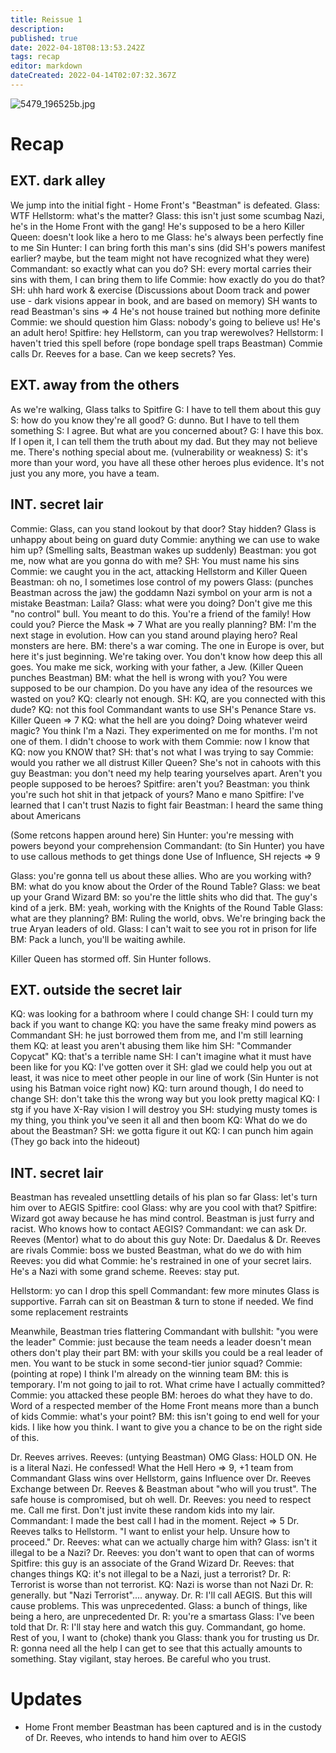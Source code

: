 ```yaml
---
title: Reissue 1
description: 
published: true
date: 2022-04-18T08:13:53.242Z
tags: recap
editor: markdown
dateCreated: 2022-04-14T02:07:32.367Z
---
```


![5479_196525b.jpg](/5479_196525b.jpg)

# Recap

## EXT. dark alley

We jump into the initial fight - Home Front's "Beastman" is defeated.
Glass: WTF
Hellstorm: what's the matter?
Glass: this isn't just some scumbag Nazi, he's in the Home Front with the gang! He's supposed to be a hero
Killer Queen: doesn't look like a hero to me
Glass: he's always been perfectly fine to me
Sin Hunter: I can bring forth this man's sins
(did SH's powers manifest earlier? maybe, but the team might not have recognized what they were)
Commandant: so exactly what can you do?
SH: every mortal carries their sins with them, I can bring them to life
Commie: how exactly do you do that?
SH: uhh hard work & exercise
(Discussions about Doom track and power use - dark visions appear in book, and are based on memory)
SH wants to read Beastman's sins => 4
He's not house trained but nothing more definite
Commie: we should question him
Glass: nobody's going to believe us! He's an adult hero!
Spitfire: hey Hellstorm, can you trap werewolves?
Hellstorm: I haven't tried this spell before
(rope bondage spell traps Beastman)
Commie calls Dr. Reeves for a base. Can we keep secrets? Yes.

## EXT. away from the others

As we're walking, Glass talks to Spitfire
G: I have to tell them about this guy
S: how do you know they're all good?
G: dunno. But I have to tell them something
S: I agree. But what are you concerned about?
G: I have this box. If I open it, I can tell them the truth about my dad. But they may not believe me. There's nothing special about me.
(vulnerability or weakness)
S: it's more than your word, you have all these other heroes plus evidence. It's not just you any more, you have a team.

## INT. secret lair

Commie: Glass, can you stand lookout by that door? Stay hidden?
Glass is unhappy about being on guard duty
Commie: anything we can use to wake him up?
(Smelling salts, Beastman wakes up suddenly)
Beastman: you got me, now what are you gonna do with me?
SH: You must name his sins
Commie: we caught you in the act, attacking Hellstorm and Killer Queen
Beastman: oh no, I sometimes lose control of my powers
Glass: (punches Beastman across the jaw) the goddamn Nazi symbol on your arm is not a mistake
Beastman: Laila?
Glass: what were you doing? Don't give me this "no control" bull. You meant to do this. You're a friend of the family! How could you?
Pierce the Mask => 7
What are you really planning?
BM: I'm the next stage in evolution. How can you stand around playing hero? Real monsters are here.
BM: there's a war coming. The one in Europe is over, but here it's just beginning. We're taking over. You don't know how deep this all goes. You make me sick, working with your father, a Jew.
(Killer Queen punches Beastman)
BM: what the hell is wrong with you? You were supposed to be our champion. Do you have any idea of the resources we wasted on you?
KQ: clearly not enough.
SH: KQ, are you connected with this dude?
KQ: not this fool
Commandant wants to use SH's Penance Stare vs. Killer Queen => 7
KQ: what the hell are you doing? Doing whatever weird magic? You think I'm a Nazi. They experimented on me for months. I'm not one of them. I didn't choose to work with them
Commie: now I know that
KQ: now you KNOW that?
SH: that's not what I was trying to say
Commie: would you rather we all distrust Killer Queen? She's not in cahoots with this guy
Beastman: you don't need my help tearing yourselves apart. Aren't you people supposed to be heroes?
Spitfire: aren't you?
Beastman: you think you're such hot shit in that jetpack of yours? Mano e mano
Spitfire: I've learned that I can't trust Nazis to fight fair
Beastman: I heard the same thing about Americans

(Some retcons happen around here)
Sin Hunter: you're messing with powers beyond your comprehension
Commandant: (to Sin Hunter) you have to use callous methods to get things done
Use of Influence, SH rejects => 9

Glass: you're gonna tell us about these allies. Who are you working with?
BM: what do you know about the Order of the Round Table?
Glass: we beat up your Grand Wizard
BM: so you're the little shits who did that. The guy's kind of a jerk.
BM: yeah, working with the Knights of the Round Table
Glass: what are they planning?
BM: Ruling the world, obvs. We're bringing back the true Aryan leaders of old.
Glass: I can't wait to see you rot in prison for life
BM: Pack a lunch, you'll be waiting awhile.

Killer Queen has stormed off. Sin Hunter follows.

## EXT. outside the secret lair

KQ: was looking for a bathroom where I could change
SH: I could turn my back if you want to change
KQ: you have the same freaky mind powers as Commandant
SH: he just borrowed them from me, and I'm still learning them
KQ: at least you aren't abusing them like him
SH: "Commander Copycat"
KQ: that's a terrible name
SH: I can't imagine what it must have been like for you
KQ: I've gotten over it
SH: glad we could help you out at least, it was nice to meet other people in our line of work
(Sin Hunter is not using his Batman voice right now)
KQ: turn around though, I do need to change
SH: don't take this the wrong way but you look pretty magical
KQ: I stg if you have X-Ray vision I will destroy you
SH: studying musty tomes is my thing, you think you've seen it all and then boom
KQ: What do we do about the Beastman?
SH: we gotta figure it out
KQ: I can punch him again
(They go back into the hideout)

## INT. secret lair

Beastman has revealed unsettling details of his plan so far
Glass: let's turn him over to AEGIS
Spitfire: cool
Glass: why are you cool with that?
Spitfire: Wizard got away because he has mind control. Beastman is just furry and racist.
Who knows how to contact AEGIS?
Commandant: we can ask Dr. Reeves (Mentor) what to do about this guy
Note: Dr. Daedalus & Dr. Reeves are rivals
Commie: boss we busted Beastman, what do we do with him
Reeves: you did what
Commie: he's restrained in one of your secret lairs. He's a Nazi with some grand scheme.
Reeves: stay put.

Hellstorm: yo can I drop this spell
Commandant: few more minutes
Glass is supportive. Farrah can sit on Beastman & turn to stone if needed.
We find some replacement restraints

Meanwhile, Beastman tries flattering Commandant with bullshit: "you were the leader"
Commie: just because the team needs a leader doesn't mean others don't play their part
BM: with your skills you could be a real leader of men. You want to be stuck in some second-tier junior squad?
Commie: (pointing at rope) I think I'm already on the winning team
BM: this is temporary. I'm not going to jail to rot. What crime have I actually committed?
Commie: you attacked these people
BM: heroes do what they have to do. Word of a respected member of the Home Front means more than a bunch of kids
Commie: what's your point?
BM: this isn't going to end well for your kids. I like how you think. I want to give you a chance to be on the right side of this.

Dr. Reeves arrives.
Reeves: (untying Beastman) OMG
Glass: HOLD ON. He is a literal Nazi. He confessed!
What the Hell Hero => 9, +1 team from Commandant
Glass wins over Hellstorm, gains Influence over Dr. Reeves
Exchange between Dr. Reeves & Beastman about "who will you trust".
The safe house is compromised, but oh well.
Dr. Reeves: you need to respect me. Call me first. Don't just invite these random kids into my lair.
Commandant: I made the best call I had in the moment.
Reject => 5
Dr. Reeves talks to Hellstorm. "I want to enlist your help. Unsure how to proceed."
Dr. Reeves: what can we actually charge him with?
Glass: isn't it illegal to be a Nazi?
Dr. Reeves: you don't want to open that can of worms
Spitfire: this guy is an associate of the Grand Wizard
Dr. Reeves: that changes things
KQ: it's not illegal to be a Nazi, just a terrorist?
Dr. R: Terrorist is worse than not terrorist.
KQ: Nazi is worse than not Nazi
Dr. R: generally. but "Nazi Terrorist".... anyway.
Dr. R: I'll call AEGIS. But this will cause problems. This was unprecedented.
Glass: a bunch of things, like being a hero, are unprecedented
Dr. R: you're a smartass
Glass: I've been told that
Dr. R: I'll stay here and watch this guy. Commandant, go home. Rest of you, I want to (choke) thank you
Glass: thank you for trusting us
Dr. R: gonna need all the help I can get to see that this actually amounts to something. Stay vigilant, stay heroes. Be careful who you trust.

# Updates

* Home Front member Beastman has been captured and is in the custody of Dr. Reeves, who intends to hand him over to AEGIS
